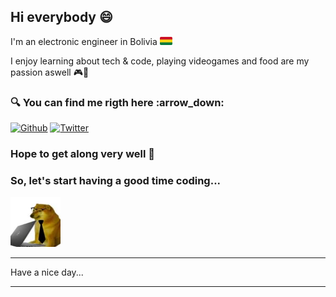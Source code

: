 ## Hi everybody 😄

I'm an electronic engineer in Bolivia <img src="img/pngwing.com.png" width="20"/> 

I enjoy learning about tech & code, playing videogames and food are my passion aswell :video_game::poultry_leg:


<h3>🔍 You can find me rigth here :arrow_down: </h3>
<p><a href="https://github.com/alvarolimachi" target="_blank"><img alt="Github" src="https://img.shields.io/badge/GitHub-%2312100E.svg?&style=for-the-badge&logo=Github&logoColor=white" /></a> <a href="https://twitter.com/Bryan_Limachi" target="_blank"><img alt="Twitter" src="https://img.shields.io/badge/twitter-%231DA1F2.svg?&style=for-the-badge&logo=twitter&logoColor=white" /></a>
</p>

### Hope to get along very well :beers:

### So, let's start having a good time coding...

  <img src="img/cheems laptop 2.jpg" width="80"/> 


-----

Have a nice day...

-----
